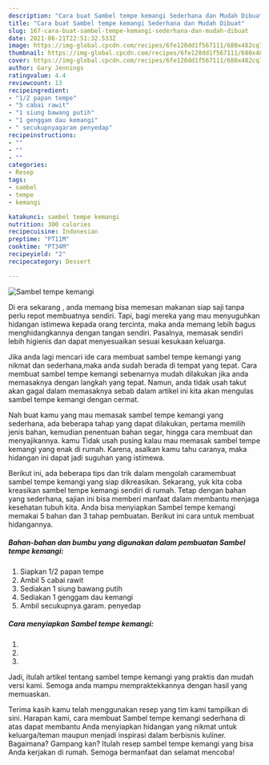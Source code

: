 ```yaml
---
description: "Cara buat Sambel tempe kemangi Sederhana dan Mudah Dibuat"
title: "Cara buat Sambel tempe kemangi Sederhana dan Mudah Dibuat"
slug: 167-cara-buat-sambel-tempe-kemangi-sederhana-dan-mudah-dibuat
date: 2021-06-21T22:51:32.533Z
image: https://img-global.cpcdn.com/recipes/6fe128dd1f567111/680x482cq70/sambel-tempe-kemangi-foto-resep-utama.jpg
thumbnail: https://img-global.cpcdn.com/recipes/6fe128dd1f567111/680x482cq70/sambel-tempe-kemangi-foto-resep-utama.jpg
cover: https://img-global.cpcdn.com/recipes/6fe128dd1f567111/680x482cq70/sambel-tempe-kemangi-foto-resep-utama.jpg
author: Gary Jennings
ratingvalue: 4.4
reviewcount: 13
recipeingredient:
- "1/2 papan tempe"
- "5 cabai rawit"
- "1 siung bawang putih"
- "1 genggam dau kemangi"
- " secukupnyagaram penyedap"
recipeinstructions:
- ""
- ""
- ""
categories:
- Resep
tags:
- sambel
- tempe
- kemangi

katakunci: sambel tempe kemangi 
nutrition: 300 calories
recipecuisine: Indonesian
preptime: "PT11M"
cooktime: "PT34M"
recipeyield: "2"
recipecategory: Dessert

---
```



![Sambel tempe kemangi](https://img-global.cpcdn.com/recipes/6fe128dd1f567111/680x482cq70/sambel-tempe-kemangi-foto-resep-utama.jpg)

Di era  sekarang , anda memang bisa memesan makanan siap saji tanpa perlu repot membuatnya sendiri. Tapi, bagi mereka yang mau menyuguhkan hidangan istimewa kepada orang tercinta, maka anda memang lebih bagus menghidangkannya dengan tangan sendiri. Pasalnya, memasak sendiri lebih higienis dan dapat menyesuaikan sesuai kesukaan keluarga.

Jika anda lagi mencari ide cara membuat sambel tempe kemangi yang nikmat dan sederhana,maka anda sudah berada di tempat yang tepat. Cara membuat sambel tempe kemangi  sebenarnya mudah dilakukan jika anda memasaknya dengan langkah yang tepat. Namun, anda tidak usah takut akan gagal dalam memasaknya 
sebab dalam artikel ini kita akan mengulas sambel tempe kemangi dengan cermat.  



Nah buat kamu yang mau memasak sambel tempe kemangi yang sederhana, ada beberapa tahap yang dapat dilakukan, pertama memilih jenis bahan, kemudian penentuan bahan segar, hingga cara membuat dan menyajikannya. kamu Tidak usah pusing kalau mau memasak sambel tempe kemangi yang enak di rumah. Karena, asalkan kamu  tahu caranya, maka hidangan ini dapat jadi suguhan yang istimewa.

Berikut ini, ada beberapa tips dan trik dalam mengolah caramembuat sambel tempe kemangi yang siap dikreasikan. Sekarang, yuk kita coba kreasikan sambel tempe kemangi sendiri di rumah. Tetap dengan bahan yang sederhana, sajian ini bisa memberi manfaat dalam membantu menjaga kesehatan tubuh kita. Anda bisa menyiapkan Sambel tempe kemangi memakai 5 bahan dan 3 tahap pembuatan. Berikut ini cara untuk membuat hidangannya.

<!--inarticleads1-->

##### Bahan-bahan dan bumbu yang digunakan dalam pembuatan Sambel tempe kemangi:

1. Siapkan 1/2 papan tempe
1. Ambil 5 cabai rawit
1. Sediakan 1 siung bawang putih
1. Sediakan 1 genggam dau kemangi
1. Ambil  secukupnya.garam. penyedap




<!--inarticleads2-->

##### Cara menyiapkan Sambel tempe kemangi:

1. 
1. 
1. 




Jadi, itulah artikel tentang  sambel tempe kemangi  yang praktis dan mudah versi kami. Semoga anda mampu mempraktekkannya dengan hasil yang memuaskan. 

Terima kasih kamu telah menggunakan resep yang tim kami tampilkan di sini. Harapan kami, cara membuat  Sambel tempe kemangi sederhana di atas dapat membantu Anda menyiapkan hidangan yang nikmat untuk keluarga/teman maupun menjadi inspirasi dalam berbisnis kuliner. Bagaimana? Gampang kan? Itulah resep sambel tempe kemangi yang bisa Anda kerjakan di rumah. Semoga bermanfaat dan selamat mencoba!


